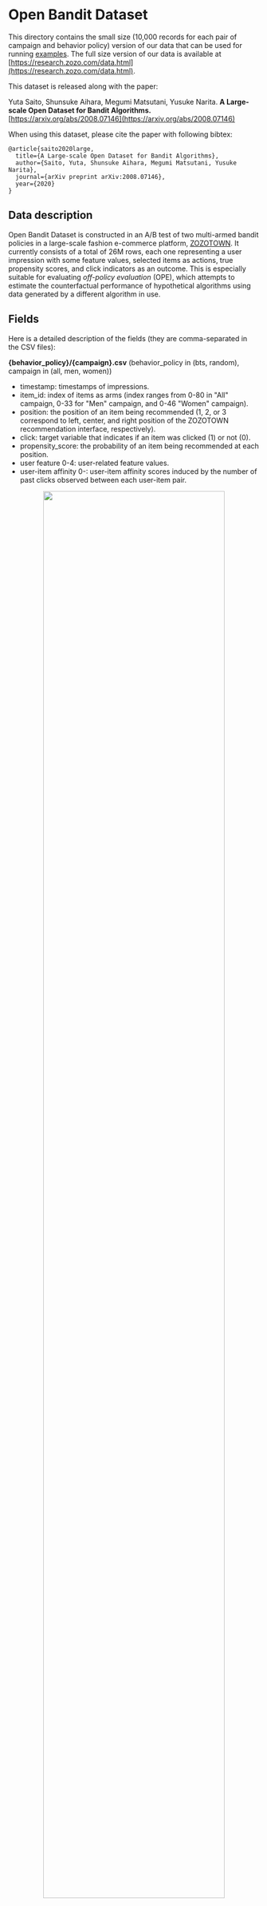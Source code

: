 # Open Bandit Dataset

This directory contains the small size (10,000 records for each pair of campaign and behavior policy) version of our data that can be used for running [examples](https://github.com/st-tech/zr-obp/tree/master/examples).
The full size version of our data is available at [https://research.zozo.com/data.html](https://research.zozo.com/data.html).


This dataset is released along with the paper:

Yuta Saito, Shunsuke Aihara, Megumi Matsutani, Yusuke Narita.
**A Large-scale Open Dataset for Bandit Algorithms.** [https://arxiv.org/abs/2008.07146](https://arxiv.org/abs/2008.07146)

When using this dataset, please cite the paper with following bibtex:
```
@article{saito2020large,
  title={A Large-scale Open Dataset for Bandit Algorithms},
  author={Saito, Yuta, Shunsuke Aihara, Megumi Matsutani, Yusuke Narita},
  journal={arXiv preprint arXiv:2008.07146},
  year={2020}
}
```

## Data description
Open Bandit Dataset is constructed in an A/B test of two multi-armed bandit policies in a large-scale fashion e-commerce platform, [ZOZOTOWN](https://zozo.jp/).
It currently consists of a total of 26M rows, each one representing a user impression with some feature values, selected items as actions, true propensity scores, and click indicators as an outcome.
This is especially suitable for evaluating *off-policy evaluation* (OPE), which attempts to estimate the counterfactual performance of hypothetical algorithms using data generated by a different algorithm in use.


## Fields
Here is a detailed description of the fields (they are comma-separated in the CSV files):

**{behavior_policy}/{campaign}.csv** (behavior_policy in (bts, random), campaign in (all, men, women))
- timestamp: timestamps of impressions.
- item_id: index of items as arms (index ranges from 0-80 in "All" campaign, 0-33 for "Men" campaign, and 0-46 "Women" campaign).
- position: the position of an item being recommended (1, 2, or 3 correspond to left, center, and right position of the ZOZOTOWN recommendation interface, respectively).
- click: target variable that indicates if an item was clicked (1) or not (0).
- propensity_score: the probability of an item being recommended at each position.
- user feature 0-4: user-related feature values.
- user-item affinity 0-: user-item affinity scores induced by the number of past clicks observed between each user-item pair.

<p align="center">
  <img width="85%" src="../images/dataset.png" />
  <figcaption>
  <p align="center">
    Structure of Open Bandit Dataset
  </p>
  </figcaption>
</p>

**item_context.csv**
- item_id: index of items as arms (index ranges from 0-80 in "All" campaign, 0-33 for "Men" campaign, and 0-46 "Women" campaign).
- item feature 0-3: item related feature values


## Contact
For any question, feel free to contact:

The authors of the paper: saito.y.bj@m.titech.ac.jp
ZOZO Research: zozo-reseaech@zozo.com
